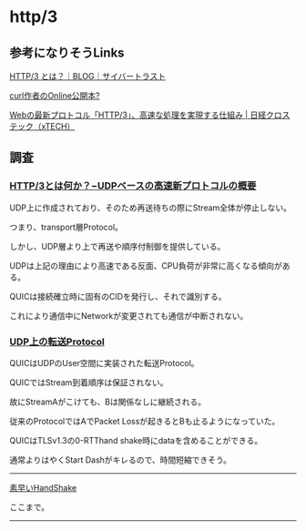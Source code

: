 # http/3

## 参考になりそうLinks

[HTTP/3 とは？｜BLOG｜サイバートラスト](https://www.cybertrust.co.jp/blog/ssl/knowledge/about-http3.html)

[curl作者のOnline公開本?](https://http3-explained.haxx.se/ja)

[Webの最新プロトコル「HTTP/3」、高速な処理を実現する仕組み | 日経クロステック（xTECH）](https://xtech.nikkei.com/atcl/nxt/column/18/01606/032400004/)

## 調査

### [HTTP/3とは何か？−UDPベースの高速新プロトコルの概要](https://kinsta.com/jp/blog/http3/)

UDP上に作成されており、そのため再送待ちの際にStream全体が停止しない。

つまり、transport層Protocol。

しかし、UDP層より上で再送や順序付制御を提供している。

UDPは上記の理由により高速である反面、CPU負荷が非常に高くなる傾向がある。

QUICは接続確立時に固有のCIDを発行し、それで識別する。

これにより通信中にNetworkが変更されても通信が中断されない。

### [UDP上の転送Protocol](https://http3-explained.haxx.se/ja/the-protocol/feature-udp)

QUICはUDPのUser空間に実装された転送Protocol。

QUICではStream到着順序は保証されない。

故にStreamAがこけても、Bは関係なしに継続される。

従来のProtocolではAでPacket Lossが起きるとBも止るようになっていた。

QUICはTLSv1.3の0-RTThand shake時にdataを含めることができる。

通常よりはやくStart Dashがキレるので、時間短縮できそう。

---

[素早いHandShake](https://http3-explained.haxx.se/ja/the-protocol/feature-handshakes)

ここまで。

---
